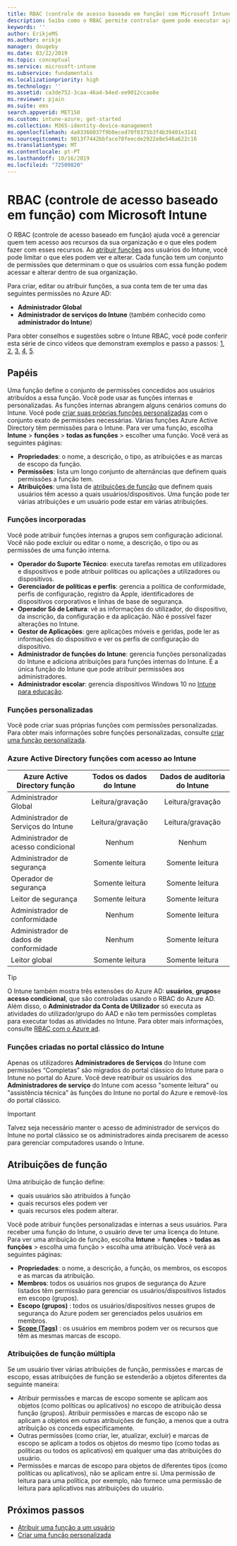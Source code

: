 ```yaml
---
title: RBAC (controle de acesso baseado em função) com Microsoft Intune
description: Saiba como o RBAC permite controlar quem pode executar ações e fazer alterações em Microsoft Intune.
keywords: ''
author: ErikjeMS
ms.author: erikje
manager: dougeby
ms.date: 03/22/2019
ms.topic: conceptual
ms.service: microsoft-intune
ms.subservice: fundamentals
ms.localizationpriority: high
ms.technology: ''
ms.assetid: ca3de752-3caa-46a4-b4ed-ee9012ccae8e
ms.reviewer: pjain
ms.suite: ems
search.appverid: MET150
ms.custom: intune-azure; get-started
ms.collection: M365-identity-device-management
ms.openlocfilehash: 4a03366037f9b0eced70f0375b3f4b39401e3141
ms.sourcegitcommit: 9013f7442bbface78feecde2922e8e546a622c16
ms.translationtype: MT
ms.contentlocale: pt-PT
ms.lasthandoff: 10/16/2019
ms.locfileid: "72509820"
---
```

# <a name="role-based-access-control-rbac-with-microsoft-intune"></a>RBAC (controle de acesso baseado em função) com Microsoft Intune

O RBAC (controle de acesso baseado em função) ajuda você a gerenciar quem tem acesso aos recursos da sua organização e o que eles podem fazer com esses recursos.  Ao [atribuir funções](assign-role.md) aos usuários do Intune, você pode limitar o que eles podem ver e alterar. Cada função tem um conjunto de permissões que determinam o que os usuários com essa função podem acessar e alterar dentro de sua organização.

Para criar, editar ou atribuir funções, a sua conta tem de ter uma das seguintes permissões no Azure AD:
- **Administrador Global**
- **Administrador de serviços do Intune** (também conhecido como **administrador do Intune**)

Para obter conselhos e sugestões sobre o Intune RBAC, você pode conferir esta série de cinco vídeos que demonstram exemplos e passo a passos: [1](https://www.youtube.com/watch?v=5deXLMLcnKY), [2](https://www.youtube.com/watch?v=38dnMBLuxbQ), [3](https://www.youtube.com/watch?v=6vqg9cAkMbY), [4](https://www.youtube.com/watch?v=5yOLajFFMHE), [5](https://www.youtube.com/watch?v=P5DDvsSF4Wk).

## <a name="roles"></a>Papéis
Uma função define o conjunto de permissões concedidos aos usuários atribuídos a essa função.
Você pode usar as funções internas e personalizadas. As funções internas abrangem alguns cenários comuns do Intune. Você pode [criar suas próprias funções personalizadas](create-custom-role.md) com o conjunto exato de permissões necessárias. Várias funções Azure Active Directory têm permissões para o Intune.
Para ver uma função, escolha **Intune** > **funções** > **todas as funções** > escolher uma função. Você verá as seguintes páginas:

- **Propriedades**: o nome, a descrição, o tipo, as atribuições e as marcas de escopo da função. 
- **Permissões**: lista um longo conjunto de alternâncias que definem quais permissões a função tem.
- **Atribuições**: uma lista de [atribuições de função]( assign-role.md) que definem quais usuários têm acesso a quais usuários/dispositivos. Uma função pode ter várias atribuições e um usuário pode estar em várias atribuições.

### <a name="built-in-roles"></a>Funções incorporadas
Você pode atribuir funções internas a grupos sem configuração adicional. Você não pode excluir ou editar o nome, a descrição, o tipo ou as permissões de uma função interna.

- **Operador do Suporte Técnico**: executa tarefas remotas em utilizadores e dispositivos e pode atribuir políticas ou aplicações a utilizadores ou dispositivos.
- **Gerenciador de políticas e perfis**: gerencia a política de conformidade, perfis de configuração, registro da Apple, identificadores de dispositivos corporativos e linhas de base de segurança.
- **Operador Só de Leitura**: vê as informações do utilizador, do dispositivo, da inscrição, da configuração e da aplicação. Não é possível fazer alterações no Intune.
- **Gestor de Aplicações**: gere aplicações móveis e geridas, pode ler as informações do dispositivo e ver os perfis de configuração do dispositivo.
- **Administrador de funções do Intune**: gerencia funções personalizadas do Intune e adiciona atribuições para funções internas do Intune. É a única função do Intune que pode atribuir permissões aos administradores.
- **Administrador escolar**: gerencia dispositivos Windows 10 no [Intune para educação](../introduction-intune-education.md).

### <a name="custom-roles"></a>Funções personalizadas
Você pode criar suas próprias funções com permissões personalizadas. Para obter mais informações sobre funções personalizadas, consulte [criar uma função personalizada](create-custom-role.md).

### <a name="azure-active-directory-roles-with-intune-access"></a>Azure Active Directory funções com acesso ao Intune
| Azure Active Directory função | Todos os dados do Intune | Dados de auditoria do Intune |
| --- | :---: | :---: |
| Administrador Global | Leitura/gravação | Leitura/gravação |
| Administrador de Serviços do Intune | Leitura/gravação | Leitura/gravação |
| Administrador de acesso condicional | Nenhum | Nenhum |
| Administrador de segurança | Somente leitura | Somente leitura |
| Operador de segurança | Somente leitura | Somente leitura |
| Leitor de segurança | Somente leitura | Somente leitura |
| Administrador de conformidade | Nenhum | Somente leitura |
| Administrador de dados de conformidade | Nenhum | Somente leitura |
| Leitor global | Somente leitura | Somente leitura |

> [!TIP]
> O Intune também mostra três extensões do Azure AD: **usuários**, **grupos**e **acesso condicional**, que são controladas usando o RBAC do Azure AD. Além disso, o **Administrador da Conta de Utilizador** só executa as atividades do utilizador/grupo do AAD e não tem permissões completas para executar todas as atividades no Intune. Para obter mais informações, consulte [RBAC com o Azure ad](https://docs.microsoft.com/azure/active-directory/active-directory-assign-admin-roles).
### <a name="roles-created-in-the-intune-classic-portal"></a>Funções criadas no portal clássico do Intune
Apenas os utilizadores **Administradores de Serviços** do Intune com permissões “Completas” são migrados do portal clássico do Intune para o Intune no portal do Azure. Você deve reatribuir os usuários dos **Administradores de serviço** do Intune com acesso "somente leitura" ou "assistência técnica" às funções do Intune no portal do Azure e removê-los do portal clássico.
> [!IMPORTANT]
> Talvez seja necessário manter o acesso de administrador de serviços do Intune no portal clássico se os administradores ainda precisarem de acesso para gerenciar computadores usando o Intune.

## <a name="role-assignments"></a>Atribuições de função
Uma atribuição de função define:

- quais usuários são atribuídos à função
- quais recursos eles podem ver
- quais recursos eles podem alterar.

Você pode atribuir funções personalizadas e internas a seus usuários. Para receber uma função do Intune, o usuário deve ter uma licença do Intune.
Para ver uma atribuição de função, escolha **Intune** > **funções** > **todas as funções** > escolha uma função > escolha uma atribuição. Você verá as seguintes páginas:

- **Propriedades**: o nome, a descrição, a função, os membros, os escopos e as marcas da atribuição.
- **Membros**: todos os usuários nos grupos de segurança do Azure listados têm permissão para gerenciar os usuários/dispositivos listados em escopo (grupos).
- **Escopo (grupos)** : todos os usuários/dispositivos nesses grupos de segurança do Azure podem ser gerenciados pelos usuários em membros.
- **[Scope (Tags)](scope-tags.md)** : os usuários em membros podem ver os recursos que têm as mesmas marcas de escopo.

### <a name="multiple-role-assignments"></a>Atribuições de função múltipla
Se um usuário tiver várias atribuições de função, permissões e marcas de escopo, essas atribuições de função se estenderão a objetos diferentes da seguinte maneira:

- Atribuir permissões e marcas de escopo somente se aplicam aos objetos (como políticas ou aplicativos) no escopo de atribuição dessa função (grupos). Atribuir permissões e marcas de escopo não se aplicam a objetos em outras atribuições de função, a menos que a outra atribuição os conceda especificamente.
- Outras permissões (como criar, ler, atualizar, excluir) e marcas de escopo se aplicam a todos os objetos do mesmo tipo (como todas as políticas ou todos os aplicativos) em qualquer uma das atribuições do usuário.
- Permissões e marcas de escopo para objetos de diferentes tipos (como políticas ou aplicativos), não se aplicam entre si. Uma permissão de leitura para uma política, por exemplo, não fornece uma permissão de leitura para aplicativos nas atribuições do usuário.

## <a name="next-steps"></a>Próximos passos
- [Atribuir uma função a um usuário](assign-role.md)
- [Criar uma função personalizada](create-custom-role.md)
